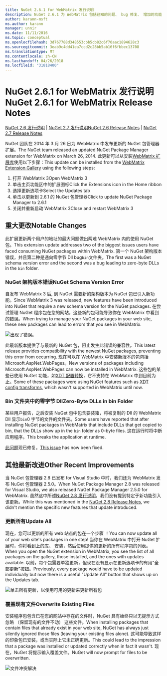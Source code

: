 ```yaml
---
title: NuGet 2.6.1 for WebMatrix 发行说明
description: NuGet 2.6.1 为 WebMatrix 包括已知的问题、 bug 修复、 增加的功能，以及 DCRs 的发行说明。
author: karann-msft
ms.author: karann
manager: unnir
ms.date: 11/11/2016
ms.topic: conceptual
ms.openlocfilehash: 3d767788d348553cbb5cb82c6f70aac1894628c3
ms.sourcegitcommit: 3eab9c4dd41ea7ccd2c28bb5ab16f6fbbec13708
ms.translationtype: MT
ms.contentlocale: zh-CN
ms.lasthandoff: 04/26/2018
ms.locfileid: "31818400"
---
```

# <a name="nuget-261-for-webmatrix-release-notes"></a><span data-ttu-id="85a20-103">NuGet 2.6.1 for WebMatrix 发行说明</span><span class="sxs-lookup"><span data-stu-id="85a20-103">NuGet 2.6.1 for WebMatrix Release Notes</span></span>

<span data-ttu-id="85a20-104">[NuGet 2.6 发行说明](../release-notes/nuget-2.6.md) | [NuGet 2.7 发行说明](../release-notes/nuget-2.7.md)</span><span class="sxs-lookup"><span data-stu-id="85a20-104">[NuGet 2.6 Release Notes](../release-notes/nuget-2.6.md) | [NuGet 2.7 Release Notes](../release-notes/nuget-2.7.md)</span></span>

<span data-ttu-id="85a20-105">NuGet 团队在 2014 年 3 月 26 日为 WebMatrix 中发布更新的 NuGet 包管理器扩展。</span><span class="sxs-lookup"><span data-stu-id="85a20-105">The NuGet team released an updated NuGet Package Manager extension for WebMatrix on March 26, 2014.</span></span>  <span data-ttu-id="85a20-106">此更新可以从安装[WebMatrix 扩展库](https://blogs.iis.net/webmatrix/retiring-the-webmatrix-extensions-gallery)使用以下步骤：</span><span class="sxs-lookup"><span data-stu-id="85a20-106">This update can be installed from the [WebMatrix Extension Gallery](https://blogs.iis.net/webmatrix/retiring-the-webmatrix-extensions-gallery) using the following steps:</span></span>

1. <span data-ttu-id="85a20-107">打开 WebMatrix 3</span><span class="sxs-lookup"><span data-stu-id="85a20-107">Open WebMatrix 3</span></span>
1. <span data-ttu-id="85a20-108">单击主页功能区中的扩展图标</span><span class="sxs-lookup"><span data-stu-id="85a20-108">Click the Extensions icon in the Home ribbon</span></span>
1. <span data-ttu-id="85a20-109">选择更新选项卡</span><span class="sxs-lookup"><span data-stu-id="85a20-109">Select the Updates tab</span></span>
1. <span data-ttu-id="85a20-110">单击以更新到 2.6.1 的 NuGet 包管理器</span><span class="sxs-lookup"><span data-stu-id="85a20-110">Click to update NuGet Package Manager to 2.6.1</span></span>
1. <span data-ttu-id="85a20-111">关闭并重新启动 WebMatrix 3</span><span class="sxs-lookup"><span data-stu-id="85a20-111">Close and restart WebMatrix 3</span></span>

## <a name="notable-changes"></a><span data-ttu-id="85a20-112">重大更改</span><span class="sxs-lookup"><span data-stu-id="85a20-112">Notable Changes</span></span>

<span data-ttu-id="85a20-113">此扩展更新两个用户的地址的最大问题做出两难 WebMatrix 内的使用 NuGet 包。</span><span class="sxs-lookup"><span data-stu-id="85a20-113">This extension update addresses two of the biggest issues users have faced consuming NuGet packages within WebMatrix.</span></span>  <span data-ttu-id="85a20-114">第一个 NuGet 架构版本错误，并且第二种是通向零字节 Dll bug`bin`文件夹。</span><span class="sxs-lookup"><span data-stu-id="85a20-114">The first was a NuGet schema version error and the second was a bug leading to zero-byte DLLs in the `bin` folder.</span></span>

### <a name="nuget-schema-version-error"></a><span data-ttu-id="85a20-115">NuGet 架构版本错误</span><span class="sxs-lookup"><span data-stu-id="85a20-115">NuGet Schema Version Error</span></span>

<span data-ttu-id="85a20-116">自发布 WebMatrix 3 后, 到 NuGet 需要新的架构版本为 NuGet 包已引入新功能。</span><span class="sxs-lookup"><span data-stu-id="85a20-116">Since WebMatrix 3 was released, new features have been introduced into NuGet that require a new schema version for the NuGet packages.</span></span>  <span data-ttu-id="85a20-117">在尝试管理 NuGet 程序包在您的网站，这些新的包可能导致你在 WebMatrix 中看到的错误。</span><span class="sxs-lookup"><span data-stu-id="85a20-117">When trying to manage your NuGet packages in your web site, these new packages can lead to errors that you see in WebMatrix.</span></span>

![出现了错误。](./media/NuGet-2.8/webmatrix-schema-version.png)

<span data-ttu-id="85a20-121">此最新版本提供了与最新的 NuGet 包，阻止发生此错误的兼容性。</span><span class="sxs-lookup"><span data-stu-id="85a20-121">This latest release provides compatibility with the newest NuGet packages, preventing this error from occurring.</span></span> <span data-ttu-id="85a20-122">现在可以在 WebMatrix 中安装新版本的包包括 Microsoft.AspNet.WebPages。</span><span class="sxs-lookup"><span data-stu-id="85a20-122">New versions of packages including Microsoft.AspNet.WebPages can now be installed in WebMatrix.</span></span>  <span data-ttu-id="85a20-123">这些包的某些已使用 NuGet 功能，如[XDT 配置转换](../release-notes/nuget-2.6.md#xdt)，它不支持在 WebMatrix 中到目前为止。</span><span class="sxs-lookup"><span data-stu-id="85a20-123">Some of these packages were using NuGet features such as [XDT config transforms](../release-notes/nuget-2.6.md#xdt), which wasn't supported in WebMatrix until now.</span></span>

### <a name="zero-byte-dlls-in-bin-folder"></a><span data-ttu-id="85a20-124">Bin 文件夹中的零字节 Dll</span><span class="sxs-lookup"><span data-stu-id="85a20-124">Zero-Byte DLLs in bin Folder</span></span>

<span data-ttu-id="85a20-125">某些用户报告，之后安装 NuGet 包中包含要装箱，将被复制的 Dll 的 WebMatrix Dll 显示`bin`0 字节的文件的文件夹。</span><span class="sxs-lookup"><span data-stu-id="85a20-125">Some users have reported that after installing NuGet packages in WebMatrix that include DLLs that get copied to bin, that the DLLs show up in the `bin` folder as 0-byte files.</span></span>  <span data-ttu-id="85a20-126">这在运行时将中断应用程序。</span><span class="sxs-lookup"><span data-stu-id="85a20-126">This breaks the application at runtime.</span></span>

<span data-ttu-id="85a20-127">[此问题](https://nuget.codeplex.com/workitem/4060)现已修复。</span><span class="sxs-lookup"><span data-stu-id="85a20-127">[This issue](https://nuget.codeplex.com/workitem/4060) has now been fixed.</span></span>

## <a name="other-recent-improvements"></a><span data-ttu-id="85a20-128">其他最新改进</span><span class="sxs-lookup"><span data-stu-id="85a20-128">Other Recent Improvements</span></span>

<span data-ttu-id="85a20-129">当 NuGet 包管理器 2.8 已发布 for Visual Studio 中时，我们还为 WebMatrix 发布 NuGet 包管理器 2.5.0。</span><span class="sxs-lookup"><span data-stu-id="85a20-129">When NuGet Package Manager 2.8 was released for Visual Studio, we also released NuGet Package Manager 2.5.0 for WebMatrix.</span></span>  <span data-ttu-id="85a20-130">虽然这中所述[NuGet 2.8 发行说明](../release-notes/nuget-2.8.md#webmatrix-nuget-client-updates)，我们没有提到特定于新功能引入该更新。</span><span class="sxs-lookup"><span data-stu-id="85a20-130">While this was mentioned in the [NuGet 2.8 Release Notes](../release-notes/nuget-2.8.md#webmatrix-nuget-client-updates), we didn't mention the specific new features that update introduced.</span></span>

### <a name="update-all"></a><span data-ttu-id="85a20-131">更新所有</span><span class="sxs-lookup"><span data-stu-id="85a20-131">Update All</span></span>

<span data-ttu-id="85a20-132">现在，您可以更新的所有 web 站点的包在一个步骤 ！</span><span class="sxs-lookup"><span data-stu-id="85a20-132">You can now update all of your web site's packages in one step!</span></span>  <span data-ttu-id="85a20-133">当你在 WebMatrix 中打开 NuGet 扩展时，你将看到上的库、 安装，然后使用提供的更新的所有程序包的列表。</span><span class="sxs-lookup"><span data-stu-id="85a20-133">When you open the NuGet extension in WebMatrix, you see the list of all packages on the gallery, those installed, and the ones with updates available.</span></span>  <span data-ttu-id="85a20-134">以前，每个包需要单独更新，但现在没有显示在更新选项卡的有用"全部更新"按钮。</span><span class="sxs-lookup"><span data-stu-id="85a20-134">Previously, every package would have to be updated individually but now there is a useful "Update All" button that shows up on the Updates tab.</span></span>

![单击所有更新，以使用可用的更新来更新所有包](./media/NuGet-2.8/webmatrix-update-all.png)

### <a name="overwrite-existing-files"></a><span data-ttu-id="85a20-136">覆盖现有文件</span><span class="sxs-lookup"><span data-stu-id="85a20-136">Overwrite Existing Files</span></span>

<span data-ttu-id="85a20-137">安装程序包包含已在您的网站中存在的文件时，NuGet 具有始终只以无提示方式忽略 （保留现有的文件不动） 这些文件。</span><span class="sxs-lookup"><span data-stu-id="85a20-137">When installing packages that contain files that already exist in your web site, NuGet has always just silently ignored those files (leaving your existing files alone).</span></span>  <span data-ttu-id="85a20-138">这可能导致这样的印象包已安装，或当实际上它未正确更新。</span><span class="sxs-lookup"><span data-stu-id="85a20-138">This could lead to the impression that a package was installed or updated correctly when in fact it wasn't.</span></span>  <span data-ttu-id="85a20-139">现在，NuGet 将提示输入覆盖文件。</span><span class="sxs-lookup"><span data-stu-id="85a20-139">NuGet will now prompt for files to be overwritten.</span></span>

![文件冲突解决](./media/NuGet-2.8/webmatrix-overwrite-file.png)
